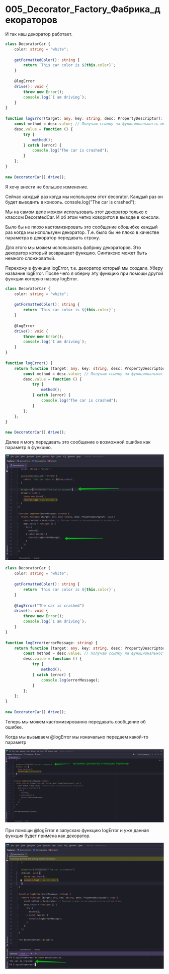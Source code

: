 # 005_Decorator_Factory_Фабрика_декораторов

И так наш декоратор работает.

```ts
class DecoratorCar {
    color: string = "white";

    getFormattedColor(): string {
        return `This car color is ${this.color}`;
    }

    @logError
    drive(): void {
        throw new Error();
        console.log(`I am driving`);
    }
}

function logError(target: any, key: string, desc: PropertyDescriptor): void {
    const method = desc.value; // Получаю ссылку на функциональность метода drive
    desc.value = function () {
        try {
            method();
        } catch (error) {
            console.log("The car is crashed");
        }
    };
}

new DecoratorCar().drive();

```

Я хочу внести не большое изменение.

Сейчас каждый раз когда мы используем этот decorator. Каждый раз он будет выводить в консоль. console.log("The car is
crashed");

Мы на самом деле можем использовать этот декоратор только с классом DecoratedCar. И об этом четко коворится в выводе в
консоли.

Было бы не плохо кастомизировать это сообщение обошибке каждый раз когда мы используем декоратор. Т.е. было бы не плохо
в качестве параметра в декоратор передавать строку.

Для этого мы можем использовать фабрику декораторов. Это декоратор который возвращает функцию. Синтаксис может быть
немного сложноватый.

Перехожу в функции logError, т.е. декоратор который мы создали. Уберу название logError. После чего я оберну эту функцию
при помощи другой функции которую назову logError.

```ts
class DecoratorCar {
    color: string = "white";

    getFormattedColor(): string {
        return `This car color is ${this.color}`;
    }

    @logError
    drive(): void {
        throw new Error();
        console.log(`I am driving`);
    }
}

function logError() {
    return function (target: any, key: string, desc: PropertyDescriptor): void {
        const method = desc.value; // Получаю ссылку на функциональность метода drive
        desc.value = function () {
            try {
                method();
            } catch (error) {
                console.log("The car is crashed");
            }
        };
    };
}

new DecoratorCar().drive();

```

Далее я могу передавать это сообщение о возможной ошибке как параметр в функцию.

![](img/001.jpg)

```ts
class DecoratorCar {
    color: string = "white";

    getFormattedColor(): string {
        return `This car color is ${this.color}`;
    }

    @logError("The car is crashed")
    drive(): void {
        throw new Error();
        console.log(`I am driving`);
    }
}

function logError(errorMessage: string) {
    return function (target: any, key: string, desc: PropertyDescriptor): void {
        const method = desc.value; // Получаю ссылку на функциональность метода drive
        desc.value = function () {
            try {
                method();
            } catch (error) {
                console.log(errorMessage);
            }
        };
    };
}

new DecoratorCar().drive();

```

Теперь мы можем кастомизированно передавать сообщение об ошибке.

Когда мы вызываем @logError мы изначально передаем какой-то параметр

![](img/002.jpg)

При помощи @logError я запускаю функцию logError и уже данная функция будет примена как декоратор.

![](img/003.jpg)


